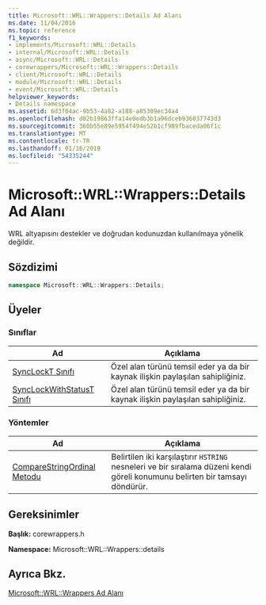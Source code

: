 ```yaml
---
title: Microsoft::WRL::Wrappers::Details Ad Alanı
ms.date: 11/04/2016
ms.topic: reference
f1_keywords:
- implements/Microsoft::WRL::Details
- internal/Microsoft::WRL::Details
- async/Microsoft::WRL::Details
- corewrappers/Microsoft::WRL::Wrappers::Details
- client/Microsoft::WRL::Details
- module/Microsoft::WRL::Details
- event/Microsoft::WRL::Details
helpviewer_keywords:
- Details namespace
ms.assetid: 6d3f04ac-9b53-4a82-a188-a85309ec34a4
ms.openlocfilehash: d02b19863ffa14e0edb3b1a96dceb936037743d3
ms.sourcegitcommit: 360b55e89e5954f494e52b1cf989fbaceda06f1c
ms.translationtype: MT
ms.contentlocale: tr-TR
ms.lasthandoff: 01/16/2019
ms.locfileid: "54335244"
---
```

# <a name="microsoftwrlwrappersdetails-namespace"></a>Microsoft::WRL::Wrappers::Details Ad Alanı

WRL altyapısını destekler ve doğrudan kodunuzdan kullanılmaya yönelik değildir.

## <a name="syntax"></a>Sözdizimi

```cpp
namespace Microsoft::WRL::Wrappers::Details;
```

## <a name="members"></a>Üyeler

### <a name="classes"></a>Sınıflar

|Ad|Açıklama|
|----------|-----------------|
|[SyncLockT Sınıfı](synclockt-class.md)|Özel alan türünü temsil eder ya da bir kaynak ilişkin paylaşılan sahipliğiniz.|
|[SyncLockWithStatusT Sınıfı](synclockwithstatust-class.md)|Özel alan türünü temsil eder ya da bir kaynak ilişkin paylaşılan sahipliğiniz.|

### <a name="methods"></a>Yöntemler

|Ad|Açıklama|
|----------|-----------------|
|[CompareStringOrdinal Metodu](comparestringordinal-method.md)|Belirtilen iki karşılaştırır `HSTRING` nesneleri ve bir sıralama düzeni kendi göreli konumunu belirten bir tamsayı döndürür.|

## <a name="requirements"></a>Gereksinimler

**Başlık:** corewrappers.h

**Namespace:** Microsoft::WRL::Wrappers::details

## <a name="see-also"></a>Ayrıca Bkz.

[Microsoft::WRL::Wrappers Ad Alanı](microsoft-wrl-wrappers-namespace.md)